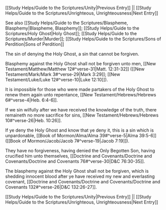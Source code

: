 [[Study Helps/Guide to the Scriptures/Unity|Previous Entry]]  ||  [[Study Helps/Guide to the Scriptures/Unrighteous, Unrighteousness|Next Entry]]

 See also [[Study Helps/Guide to the Scriptures/Blaspheme, Blasphemy|Blaspheme, Blasphemy]]; [[Study Helps/Guide to the Scriptures/Holy Ghost|Holy Ghost]]; [[Study Helps/Guide to the Scriptures/Murder|Murder]]; [[Study Helps/Guide to the Scriptures/Sons of Perdition|Sons of Perdition]]

 The sin of denying the Holy Ghost, a sin that cannot be forgiven.

 Blasphemy against the Holy Ghost shall not be forgiven unto men, [[New Testament/Matthew/Matthew 12#^verse-31|Matt. 12:31-32]] ([[New Testament/Mark/Mark 3#^verse-29|Mark 3:29]]; [[New Testament/Luke/Luke 12#^verse-10|Luke 12:10]]).

 It is impossible for those who were made partakers of the Holy Ghost to renew them again unto repentance, [[New Testament/Hebrews/Hebrews 6#^verse-4|Heb. 6:4-6]].

 If we sin wilfully after we have received the knowledge of the truth, there remaineth no more sacrifice for sins, [[New Testament/Hebrews/Hebrews 10#^verse-26|Heb. 10:26]].

 If ye deny the Holy Ghost and know that ye deny it, this is a sin which is unpardonable, [[Book of Mormon/Alma/Alma 39#^verse-5|Alma 39:5-6]] ([[Book of Mormon/Jacob/Jacob 7#^verse-19|Jacob 7:19]]).

 They have no forgiveness, having denied the Only Begotten Son, having crucified him unto themselves, [[Doctrine and Covenants/Doctrine and Covenants/Doctrine and Covenants 76#^verse-30|D&C 76:30-35]].

 The blasphemy against the Holy Ghost shall not be forgiven, which is shedding innocent blood after ye have received my new and everlasting covenant, [[Doctrine and Covenants/Doctrine and Covenants/Doctrine and Covenants 132#^verse-26|D&C 132:26-27]].

[[Study Helps/Guide to the Scriptures/Unity|Previous Entry]]  ||  [[Study Helps/Guide to the Scriptures/Unrighteous, Unrighteousness|Next Entry]]